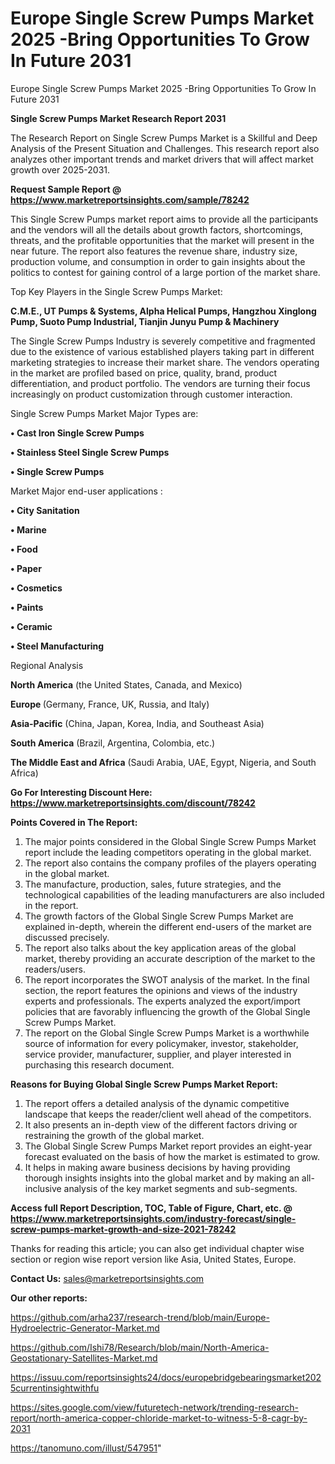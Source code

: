 # Europe Single Screw Pumps Market 2025 -Bring Opportunities To Grow In Future 2031
Europe Single Screw Pumps Market 2025 -Bring Opportunities To Grow In Future 2031

<strong>Single Screw Pumps Market Research Report 2031</strong>

The Research Report on Single Screw Pumps Market is a Skillful and Deep Analysis of the Present Situation and Challenges. This research report also analyzes other important trends and market drivers that will affect market growth over 2025-2031.

<strong>Request Sample Report @ <a href=https://www.marketreportsinsights.com/sample/78242>https://www.marketreportsinsights.com/sample/78242</a></strong>

This Single Screw Pumps market report aims to provide all the participants and the vendors will all the details about growth factors, shortcomings, threats, and the profitable opportunities that the market will present in the near future. The report also features the revenue share, industry size, production volume, and consumption in order to gain insights about the politics to contest for gaining control of a large portion of the market share.

Top Key Players in the Single Screw Pumps Market:

<strong>C.M.E., UT Pumps & Systems, Alpha Helical Pumps, Hangzhou Xinglong Pump, Suoto Pump Industrial, Tianjin Junyu Pump & Machinery</strong>

The Single Screw Pumps Industry is severely competitive and fragmented due to the existence of various established players taking part in different marketing strategies to increase their market share. The vendors operating in the market are profiled based on price, quality, brand, product differentiation, and product portfolio. The vendors are turning their focus increasingly on product customization through customer interaction.

Single Screw Pumps Market Major Types are:

<strong>• Cast Iron Single Screw Pumps

• Stainless Steel Single Screw Pumps

• Single Screw Pumps</strong>

Market Major end-user applications :

<strong>• City Sanitation

• Marine

• Food

• Paper

• Cosmetics

• Paints

• Ceramic

• Steel Manufacturing</strong>

Regional Analysis

</u><strong><b>North America</b></strong> (the United States, Canada, and Mexico)

<strong><b>Europe </b></strong>(Germany, France, UK, Russia, and Italy)

<strong><b>Asia-Pacific</b></strong> (China, Japan, Korea, India, and Southeast Asia)

<strong><b>South America</b></strong> (Brazil, Argentina, Colombia, etc.)

<strong><b>The Middle East and Africa</b></strong> (Saudi Arabia, UAE, Egypt, Nigeria, and South Africa)

<strong>Go For Interesting Discount Here: <a href=https://www.marketreportsinsights.com/discount/78242>https://www.marketreportsinsights.com/discount/78242</a></strong>

<strong>Points Covered in The Report:</strong>
<ol>
  <li>The major points considered in the Global Single Screw Pumps Market report include the leading competitors operating in the global market.</li>
  <li>The report also contains the company profiles of the players operating in the global market.</li>
  <li>The manufacture, production, sales, future strategies, and the technological capabilities of the leading manufacturers are also included in the report.</li>
  <li>The growth factors of the Global Single Screw Pumps Market are explained in-depth, wherein the different end-users of the market are discussed precisely.</li>
  <li>The report also talks about the key application areas of the global market, thereby providing an accurate description of the market to the readers/users.</li>
  <li>The report incorporates the SWOT analysis of the market. In the final section, the report features the opinions and views of the industry experts and professionals. The experts analyzed the export/import policies that are favorably influencing the growth of the Global Single Screw Pumps Market.</li>
  <li>The report on the Global Single Screw Pumps Market is a worthwhile source of information for every policymaker, investor, stakeholder, service provider, manufacturer, supplier, and player interested in purchasing this research document.</li>
</ol>
<strong>Reasons for Buying Global Single Screw Pumps Market Report:</strong>

<ol>
  <li>The report offers a detailed analysis of the dynamic competitive landscape that keeps the reader/client well ahead of the competitors.</li>
  <li>It also presents an in-depth view of the different factors driving or restraining the growth of the global market.</li>
  <li>The Global Single Screw Pumps Market report provides an eight-year forecast evaluated on the basis of how the market is estimated to grow.</li>
  <li>It helps in making aware business decisions by having providing thorough insights insights into the global market and by making an all-inclusive analysis of the key market segments and sub-segments.</li>
</ol>
<strong>Access full Report Description, TOC, Table of Figure, Chart, etc. @ <a href=https://www.marketreportsinsights.com/industry-forecast/single-screw-pumps-market-growth-and-size-2021-78242>https://www.marketreportsinsights.com/industry-forecast/single-screw-pumps-market-growth-and-size-2021-78242</a></strong>


Thanks for reading this article; you can also get individual chapter wise section or region wise report version like Asia, United States, Europe.

<strong>Contact Us:</strong>
sales@marketreportsinsights.com

<strong>Our other reports:</strong>

<a href=https://github.com/arha237/research-trend/blob/main/Europe-Hydroelectric-Generator-Market.md>https://github.com/arha237/research-trend/blob/main/Europe-Hydroelectric-Generator-Market.md</a>

<a href=https://github.com/Ishi78/Research/blob/main/North-America-Geostationary-Satellites-Market.md>https://github.com/Ishi78/Research/blob/main/North-America-Geostationary-Satellites-Market.md</a>

<a href=https://issuu.com/reportsinsights24/docs/europebridgebearingsmarket2025currentinsightwithfu>https://issuu.com/reportsinsights24/docs/europebridgebearingsmarket2025currentinsightwithfu</a>

<a href=https://sites.google.com/view/futuretech-network/trending-research-report/north-america-copper-chloride-market-to-witness-5-8-cagr-by-2031>https://sites.google.com/view/futuretech-network/trending-research-report/north-america-copper-chloride-market-to-witness-5-8-cagr-by-2031</a>

<a href=https://tanomuno.com/illust/547951>https://tanomuno.com/illust/547951</a>"
